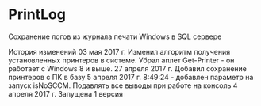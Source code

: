 # PrintLog
Сохранение логов из журнала печати Windows в SQL сервере

История изменений
03 мая 2017 г.
    Изменил алгоритм получения установленных принтеров в системе. Убрал аплет Get-Printer - он работает с Windows 8 и выше.
27 апреля 2017 г.
    Добавил сохранение принтеров с ПК в базу
5 апреля 2017 г. 8:49:24 
    - добавлен параметр на запуск isNoSCCM. Подавлять все выводы при работе на консоль
4 апреля 2017 г.
    Запущена 1 версия